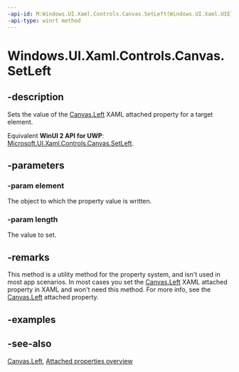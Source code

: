```yaml
---
-api-id: M:Windows.UI.Xaml.Controls.Canvas.SetLeft(Windows.UI.Xaml.UIElement,System.Double)
-api-type: winrt method
---
```


<!-- Method syntax
public void SetLeft(Windows.UI.Xaml.UIElement element, System.Double length)
-->

# Windows.UI.Xaml.Controls.Canvas.SetLeft

## -description
Sets the value of the [Canvas.Left](canvas_left.md) XAML attached property for a target element.

Equivalent **WinUI 2 API for UWP**: [Microsoft.UI.Xaml.Controls.Canvas.SetLeft](/windows/winui/api/microsoft.ui.xaml.controls.canvas.setleft).

## -parameters
### -param element
The object to which the property value is written.

### -param length
The value to set.

## -remarks
This method is a utility method for the property system, and isn't used in most app scenarios. In most cases you set the [Canvas.Left](canvas_left.md) XAML attached property in XAML and won't need this method. For more info, see the [Canvas.Left](canvas_left.md) attached property.

## -examples

## -see-also

[Canvas.Left](canvas_left.md), [Attached properties overview](/windows/uwp/xaml-platform/attached-properties-overview)
